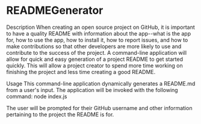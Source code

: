 # READMEGenerator
Description
When creating an open source project on GitHub, it is important to have a quality README with information about the app--what is the app for, how to use the app, how to install it, how to report issues, and how to make contributions so that other developers are more likely to use and contribute to the success of the project. A command-line application will allow for quick and easy generation of a project README to get started quickly. This will allow a project creator to spend more time working on finishing the project and less time creating a good README.

Usage
This command-line application dynamically generates a README.md from a user's input. The application will be invoked with the following command:
 node index.js

The user will be prompted for their GitHub username and other information pertaining to the project the README is for.
